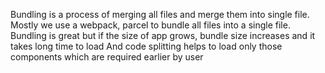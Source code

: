 Bundling is a process of merging all files and merge them into single file.
Mostly we use a webpack, parcel to bundle all files into a single file.
Bundling is great but if the size of app grows, bundle size increases and it takes long time to load
And code splitting helps to load only those components which are required earlier by user
